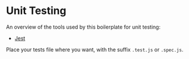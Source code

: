 # Unit Testing

An overview of the tools used by this boilerplate for unit testing:

- [Jest](https://facebook.github.io/jest/)

Place your tests file where you want, with the suffix `.test.js` or `.spec.js`.
